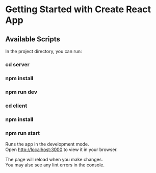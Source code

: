 # Getting Started with Create React App

## Available Scripts

In the project directory, you can run:

### cd server

### npm install

### npm run dev

### cd client

### npm install

### npm run start

Runs the app in the development mode.\
Open [http://localhost:3000](http://localhost:3000) to view it in your browser.

The page will reload when you make changes.\
You may also see any lint errors in the console.

